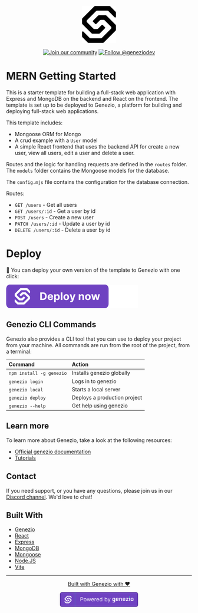 <div align="center"> <a href="https://genezio.com/">
  <picture>
    <source media="(prefers-color-scheme: dark)" srcset="https://github.com/genez-io/graphics/raw/HEAD/svg/Icon_Genezio_White.svg">
    <source media="(prefers-color-scheme: light)" srcset="https://github.com/genez-io/graphics/raw/HEAD/svg/Icon_Genezio_Black.svg">
    <img alt="genezio logo" src="https://github.com/genez-io/graphics/raw/HEAD/svg/Icon_Genezio_Black.svg" height="100" >
  </picture>
</a>
 </div>

<div align="center">

[![Join our community](https://img.shields.io/discord/1024296197575422022?style=social&label=Join%20our%20community%20&logo=discord&labelColor=6A7EC2)](https://discord.gg/uc9H5YKjXv)
[![Follow @geneziodev](https://img.shields.io/twitter/url/https/twitter.com/geneziodev.svg?style=social&label=Follow%20%40geneziodev)](https://twitter.com/geneziodev)

</div>

# MERN Getting Started

This is a starter template for building a full-stack web application with Express and MongoDB on the backend and React
on the frontend. The template is set up to be deployed to Genezio, a platform for building and deploying full-stack web
applications.

This template includes:

- Mongoose ORM for Mongo
- A crud example with a `User` model
- A simple React frontend that uses the backend API for create a new user, view all users, edit a user and delete a user.

Routes and the logic for handling requests are defined in the `routes` folder. The `models` folder contains the
Mongoose models for the database.

The `config.mjs` file contains the configuration for the database connection.

Routes:

- `GET /users` - Get all users
- `GET /users/:id` - Get a user by id
- `POST /users` - Create a new user
- `PATCH /users/:id` - Update a user by id
- `DELETE /users/:id` - Delete a user by id

# Deploy

:rocket: You can deploy your own version of the template to Genezio with one click:

[![Deploy to Genezio](https://raw.githubusercontent.com/Genez-io/graphics/main/svg/deploy-button.svg)](https://app.genez.io/start/deploy?repository=https://github.com/Genez-io/mern-getting-started/)

## Genezio CLI Commands

Genezio also provides a CLI tool that you can use to deploy your project from your machine.
All commands are run from the root of the project, from a terminal:

| Command                  | Action                       |
|:-------------------------|:-----------------------------|
| `npm install -g genezio` | Installs genezio globally    |
| `genezio login`          | Logs in to genezio           |
| `genezio local`          | Starts a local server        |
| `genezio deploy`         | Deploys a production project |
| `genezio --help`         | Get help using genezio       |

## Learn more

To learn more about Genezio, take a look at the following resources:

- [Official genezio documentation](https://genezio.com/docs)
- [Tutorials](https://genezio.com/blog)

## Contact

If you need support, or you have any questions, please join us in our [Discord channel](https://discord.gg/uc9H5YKjXv).
We'd love to chat!

## Built With

- [Genezio](https://genezio.com/)
- [React](https://reactjs.org/)
- [Express](https://expressjs.com/)
- [MongoDB](https://www.mongodb.com/)
- [Mongoose](https://mongoosejs.com/)
- [Node.JS](https://nodejs.org/en/)
- [Vite](https://vitejs.dev/)

***

<div align="center"> <a href="https://genezio.com/">
  <p>Built with Genezio with ❤️ </p>
  <img alt="genezio logo" src="https://raw.githubusercontent.com/Genez-io/graphics/main/svg/powered_by_genezio.svg" height="40"></a>
</div>
